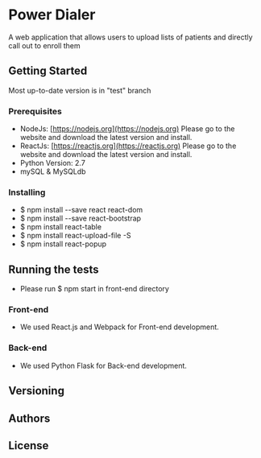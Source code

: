 # Power Dialer
A web application that allows users to upload lists of patients and directly call out to enroll them

## Getting Started
Most up-to-date version is in "test" branch

### Prerequisites

- NodeJs: [https://nodejs.org](https://nodejs.org) Please go to the website and download the latest version and install.
- ReactJs: [https://reactjs.org](https://reactjs.org) Please go to the website and download the latest version and install.
- Python Version: 2.7
- mySQL & MySQLdb

### Installing
- $ npm install --save react react-dom 
- $ npm install --save react-bootstrap
- $ npm install react-table
- $ npm install react-upload-file -S
- $ npm install react-popup

## Running the tests

- Please run $ npm start in front-end directory

### Front-end

- We used React.js and Webpack for Front-end development.

### Back-end

- We used Python Flask for Back-end development.

## Versioning


## Authors


## License


